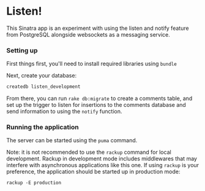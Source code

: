 # Listen!

This Sinatra app is an experiment with using the listen and notify feature from PostgreSQL alongside websockets as a messaging service.

### Setting up

First things first, you'll need to install required libraries using `bundle`

Next, create your database:

```bash
createdb listen_development
```

From there, you can run `rake db:migrate` to create a comments table, and set up the trigger to listen for insertions to the comments database and send information to  using the `notify` function.

### Running the application

The server can be started using the `puma` command. 

Note: it is not recommended to use the `rackup` command for local development. Rackup in development mode includes middlewares that may interfere with asynchronous applications like this one. If using `rackup` is your preference, the application should be started up in production mode:

```
rackup -E production
```